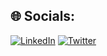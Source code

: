 
## 🌐 Socials:
[![LinkedIn](https://img.shields.io/badge/LinkedIn-%230077B5.svg?logo=linkedin&logoColor=white)](https://linkedin.com/in/frederik-hallengreen-hansen-961a7262) [![Twitter](https://img.shields.io/badge/Twitter-%231DA1F2.svg?logo=Twitter&logoColor=white)](https://twitter.com/FHansen21H) 

